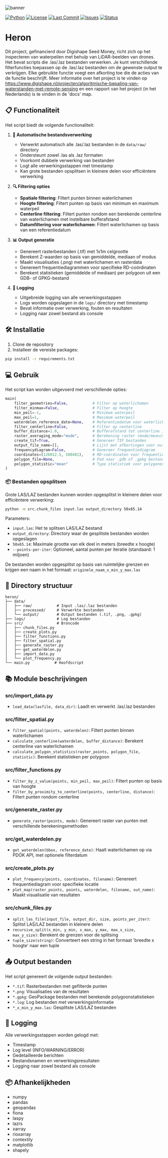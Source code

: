 ![banner](docs/images/heron.jpg)

[![Python](https://img.shields.io/badge/Python-3.9%2B-blue)](https://www.python.org/)
[![License](https://img.shields.io/badge/License-MIT-green.svg)](https://opensource.org/licenses/MIT)
[![Last Commit](https://img.shields.io/github/last-commit/TU-Delft-ICT/heron)](https://github.com/tberends/heron/commits/main)
[![Issues](https://img.shields.io/github/issues/tberends/heron)](https://github.com/tberends/heron/issues)
[![Status](https://img.shields.io/badge/Status-Active-success)](https://github.com/tberends/heron)

# Heron

Dit project, gefinancierd door Digishape Seed Money, richt zich op het inspecteren van waterpeilen met behulp van LiDAR-beelden van drones. Het bevat scripts die .las/.laz bestanden verwerken. Je kunt verschillende filterfuncties toepassen op de .las/.laz bestanden om de gewenste output te verkrijgen. Elke gebruikte functie voegt een afkorting toe die de acties van de functie beschrijft. Meer informatie over het project is te vinden op https://www.digishape.nl/projecten/algoritmische-bepaling-van-waterstanden-met-remote-sensing en een rapport van het project (in het Nederlands) is te vinden in de 'docs' map.

## 📋 Functionaliteit

Het script biedt de volgende functionaliteit:

1. **🔄 Automatische bestandsverwerking**
   - Verwerkt automatisch alle .las/.laz bestanden in de `data/raw/` directory
   - Ondersteunt zowel .las als .laz formaten
   - Voorkomt dubbele verwerking van bestanden
   - Logt alle verwerkingsstappen met timestamp
   - Kan grote bestanden opsplitsen in kleinere delen voor efficiëntere verwerking

2. **🔍 Filtering opties**
   - **Spatiale filtering**: Filtert punten binnen waterlichamen
   - **Hoogte filtering**: Filtert punten op basis van minimum en maximum waterpeil
   - **Centerline filtering**: Filtert punten rondom een berekende centerline van waterlichamen met instelbare bufferafstand
   - **Datumfiltering voor waterlichamen**: Filtert waterlichamen op basis van een referentiedatum

3. **📊 Output generatie**
   - Genereert rasterbestanden (.tif) met 1x1m celgrootte
   - Berekent Z-waarden op basis van gemiddelde, mediaan of modus
   - Maakt visualisaties (.png) met waterlichamen en rasterdata
   - Genereert frequentiediagrammen voor specifieke RD-coördinaten
   - Berekent statistieken (gemiddelde of mediaan) per polygoon uit een GDB- of GPKG-bestand

4. **📝 Logging**
   - Uitgebreide logging van alle verwerkingsstappen
   - Logs worden opgeslagen in de `logs/` directory met timestamp
   - Bevat informatie over verwerking, fouten en resultaten
   - Logging naar zowel bestand als console

## 🛠️ Installatie

1. Clone de repository
2. Installeer de vereiste packages:
```bash
pip install -r requirements.txt
```

## 💻 Gebruik

Het script kan worden uitgevoerd met verschillende opties:

```python
main(
    filter_geometries=False,           # Filter op waterlichamen
    filter_minmax=False,               # Filter op hoogte
    min_peil=-1,                       # Minimum waterpeil
    max_peil=1,                        # Maximum waterpeil
    waterdelen_reference_date=None,    # Referentiedatum voor waterlichamen
    filter_centerline=False,           # Filter op centerline
    buffer_distance=1.0,               # Bufferafstand tot centerline in meters
    raster_averaging_mode="mode",      # Berekening raster (mode/mean/median)
    create_tif=True,                   # Genereer TIF bestanden
    output_file_name=[],               # Lijst met afkortingen voor output bestandsnaam
    frequencydiagram=False,            # Genereer frequentiediagram
    coordinates=(126012.5, 500481),    # RD-coördinaten voor frequentiediagram
    polygon_file=None,                 # Pad naar .gdb of .gpkg bestand met polygonen
    polygon_statistic="mean"           # Type statistiek voor polygonen (mean/median)
)
```

### 📦 Bestanden opsplitsen

Grote LAS/LAZ bestanden kunnen worden opgesplitst in kleinere delen voor efficiëntere verwerking:

```bash
python -m src.chunk_files input.las output_directory 50x65.14
```

Parameters:
- `input.las`: Het te splitsen LAS/LAZ bestand
- `output_directory`: Directory waar de gesplitste bestanden worden opgeslagen
- `50x65.14`: Maximale grootte van elk deel in meters (breedte x hoogte)
- `--points-per-iter`: Optioneel, aantal punten per iteratie (standaard: 1 miljoen)

De bestanden worden opgesplitst op basis van ruimtelijke grenzen en krijgen een naam in het formaat: `originele_naam_x_min_y_max.las`

## 📁 Directory structuur

```
heron/
├── data/
│   ├── raw/           # Input .las/.laz bestanden
│   ├── processed/     # Verwerkte bestanden
│   └── output/        # Output bestanden (.tif, .png, .gpkg)
├── logs/              # Log bestanden
├── src/               # Broncode
│   ├── chunk_files.py
│   ├── create_plots.py
│   ├── filter_functions.py
│   ├── filter_spatial.py
│   ├── generate_raster.py
│   ├── get_waterdelen.py
│   ├── import_data.py
│   └── plot_frequency.py
└── main.py           # Hoofdscript
```

## 📚 Module beschrijvingen

### src/import_data.py
- `load_data(lasfile, data_dir)`: Laadt en verwerkt .las/.laz bestanden

### src/filter_spatial.py
- `filter_spatial(points, waterdelen)`: Filtert punten binnen waterlichamen
- `calculate_centerline(waterdelen, buffer_distance)`: Berekent centerline van waterlichamen
- `calculate_polygon_statistics(raster_points, polygon_file, statistic)`: Berekent statistieken per polygoon

### src/filter_functions.py
- `filter_by_z_value(points, min_peil, max_peil)`: Filtert punten op basis van hoogte
- `filter_by_proximity_to_centerline(points, centerline, distance)`: Filtert punten rondom centerline

### src/generate_raster.py
- `generate_raster(points, mode)`: Genereert raster van punten met verschillende berekeningsmethoden

### src/get_waterdelen.py
- `get_waterdelen(bbox, reference_date)`: Haalt waterlichamen op via PDOK API, met optionele filterdatum

### src/create_plots.py
- `plot_frequency(points, coordinates, filename)`: Genereert frequentiediagram voor specifieke locatie
- `plot_map(raster_points, points, waterdelen, filename, out_name)`: Maakt visualisatie van resultaten

### src/chunk_files.py
- `split_las_file(input_file, output_dir, size, points_per_iter)`: Splitst LAS/LAZ bestanden in kleinere delen
- `recursive_split(x_min, y_min, x_max, y_max, max_x_size, max_y_size)`: Berekent de grenzen voor de splitsing
- `tuple_size(string)`: Converteert een string in het formaat 'breedte x hoogte' naar een tuple

## 📤 Output bestanden

Het script genereert de volgende output bestanden:
- `*.tif`: Rasterbestanden met gefilterde punten
- `*.png`: Visualisaties van de resultaten
- `*.gpkg`: GeoPackage bestanden met berekende polygoonstatistieken
- `*.log`: Log bestanden met verwerkingsinformatie
- `*_x_min_y_max.las`: Gesplitste LAS/LAZ bestanden

## 📝 Logging

Alle verwerkingsstappen worden gelogd met:
- Timestamp
- Log level (INFO/WARNING/ERROR)
- Gedetailleerde berichten
- Bestandsnamen en verwerkingsresultaten
- Logging naar zowel bestand als console

## 📦 Afhankelijkheden

- numpy
- pandas
- geopandas
- fiona
- laspy
- lazrs
- xarray
- rioxarray
- contextily
- matplotlib
- shapely
